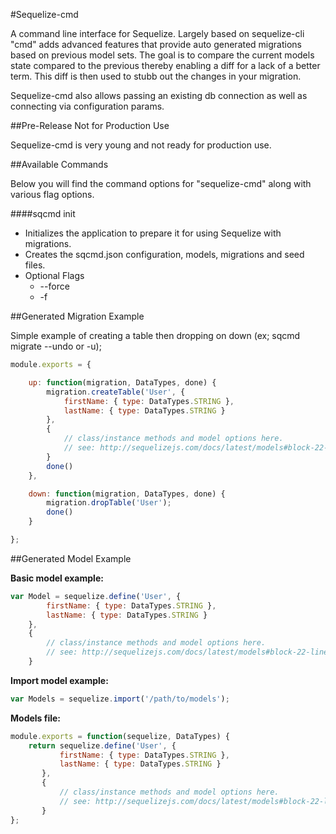 #Sequelize-cmd

A command line interface for Sequelize. Largely based on sequelize-cli "cmd" adds advanced features that provide
auto generated migrations based on previous model sets. The goal is to compare the current models state compared to
the previous thereby enabling a diff for a lack of a better term. This diff is then used to stubb out the changes
in your migration.

Sequelize-cmd also allows passing an existing db connection as well as connecting via configuration params.

##Pre-Release Not for Production Use

Sequelize-cmd is very young and not ready for production use. 

##Available Commands

Below you will find the command options for "sequelize-cmd" along with various flag options.

####sqcmd init
- Initializes the application to prepare it for using Sequelize with migrations.
- Creates the sqcmd.json configuration, models, migrations and seed files.
- Optional Flags
    + --force
    + -f

       

##Generated Migration Example

Simple example of creating a table then dropping on down (ex; sqcmd migrate --undo or -u);

```js
module.exports = {

    up: function(migration, DataTypes, done) {
        migration.createTable('User', {
            firstName: { type: DataTypes.STRING },
            lastName: { type: DataTypes.STRING }
        },
        {
            // class/instance methods and model options here.
            // see: http://sequelizejs.com/docs/latest/models#block-22-line-0
        }
        done()
    },

    down: function(migration, DataTypes, done) {
        migration.dropTable('User');
        done()
    }

};
```

##Generated Model Example

**Basic model example:**

```js
var Model = sequelize.define('User', { 
        firstName: { type: DataTypes.STRING },
        lastName: { type: DataTypes.STRING }
    },
    {
        // class/instance methods and model options here.
        // see: http://sequelizejs.com/docs/latest/models#block-22-line-0  
    }
```

**Import model example:**

```js
var Models = sequelize.import('/path/to/models');
```

**Models file:**

```js
module.exports = function(sequelize, DataTypes) {
    return sequelize.define('User', {
           firstName: { type: DataTypes.STRING },
           lastName: { type: DataTypes.STRING }
       },
       {
           // class/instance methods and model options here.
           // see: http://sequelizejs.com/docs/latest/models#block-22-line-0  
       }
};
```